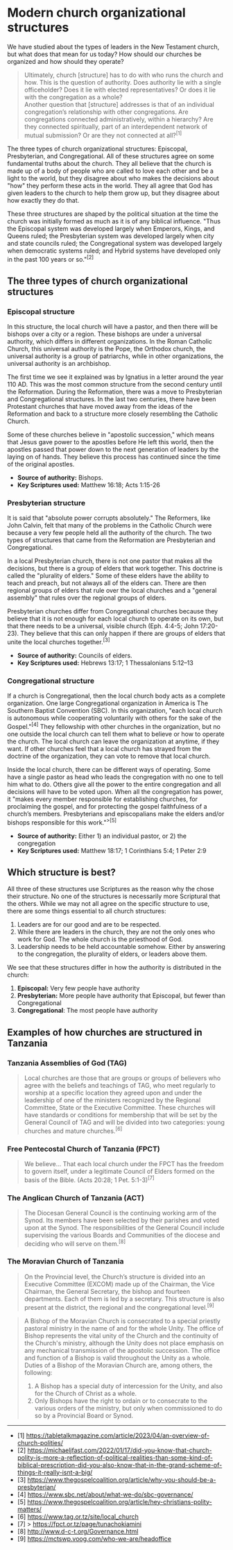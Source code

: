 # Modern church organizational structures

We have studied about the types of leaders in the New Testament church, but what does that mean for us today? How should our churches be organized and how should they operate?

> Ultimately, church [structure] has to do with who runs the church and how. This is the question of authority. Does authority lie with a single officeholder? Does it lie with elected representatives? Or does it lie with the congregation as a whole?  
> Another question that [structure] addresses is that of an individual congregation’s relationship with other congregations. Are congregations connected administratively, within a hierarchy? Are they connected spiritually, part of an interdependent network of mutual submission? Or are they not connected at all?<sup>[1]</sup>

The three types of church organizational structures: Episcopal, Presbyterian, and Congregational. All of these structures agree on some fundamental truths about the church. They all believe that the church is made up of a body of people who are called to love each other and be a light to the world, but they disagree about who makes the decisions about "how" they perform these acts in the world. They all agree that God has given leaders to the church to help them grow up, but they disagree about how exactly they do that.

These three structures are shaped by the political situation at the time the church was initially formed as much as it is of any biblical influence. "Thus the Episcopal system was developed largely when Emperors, Kings, and Queens ruled; the Presbyterian system was developed largely when city and state councils ruled; the Congregational system was developed largely when democratic systems ruled; and Hybrid systems have developed only in the past 100 years or so."<sup>[2]</sup>

<!--There is some inconsistency and overlap in these. Some church might be mostly presbyterian, but have bishops (not with apostolic succession) that step in (and maybe overstep) and push certain issues or agendas or try to "fix" problems-->

<!-- probably need some discussion about the "keys" of heaven as used in Matthew 18:15–20 and Matt. 16:17-19-->

## The three types of church organizational structures

### Episcopal structure

In this structure, the local church will have a pastor, and then there will be bishops over a city or a region. These bishops are under a universal authority, which differs in different organizations. In the Roman Catholic Church, this universal authority is the Pope, the Orthodox church, the universal authority is a group of patriarchs, while in other organizations, the universal authority is an archbishop.

The first time we see it explained was by Ignatius in a letter around the year 110 AD. This was the most common structure from the second century until the Reformation. During the Reformation, there was a move to Presbyterian and Congregational structures. In the last two centuries, there have been Protestant churches that have moved away from the ideas of the Reformation and back to a structure more closely resembling the Catholic Church.

Some of these churches believe in "apostolic succession," which means that Jesus gave power to the apostles before He left this world, then the apostles passed that power down to the next generation of leaders by the laying on of hands. They believe this process has continued since the time of the original apostles.

<!--For much of the written history of institutional Christianity, episcopal government was the only known form of church organization. This changed at the Reformation. Many Protestant churches are now organized by either congregational or presbyterian church polities, both descended from the writings of John Calvin, a Protestant reformer working and writing independently following the break with the Catholic Church precipitated by The Ninety-Five Theses of Martin Luther. However, some people have disputed the episcopal polity before the reformation, such as Aerius of Sebaste in the 4th century.
> https://en.wikipedia.org/wiki/Episcopal_polity-->
<!--The orthodox church has multiple leaders in the top position, instead of just one leader, like the pope in the Roman Catholic church. Both are Episcopal. -->

- **Source of authority:** Bishops.
- **Key Scriptures used:** Matthew 16:18; Acts 1:15-26

### Presbyterian structure

It is said that "absolute power corrupts absolutely." The Reformers, like John Calvin, felt that many of the problems in the Catholic Church were because a very few people held all the authority of the church. The two types of structures that came from the Reformation are Presbyterian and Congregational.

In a local Presbyterian church, there is not one pastor that makes all the decisions, but there is a group of elders that work together. This doctrine is called the "plurality of elders." Some of these elders have the ability to teach and preach, but not always all of the elders can. There are then regional groups of elders that rule over the local churches and a "general assembly" that rules over the regional groups of elders.

Presbyterian churches differ from Congregational churches because they believe that it is not enough for each local church to operate on its own, but that there needs to be a universal, visible church (Eph. 4:4-5; John 17:20-23). They believe that this can only happen if there are groups of elders that unite the local churches together.<sup>[3]</sup>

- **Source of authority:** Councils of elders.
- **Key Scriptures used:** Hebrews 13:17; 1 Thessalonians 5:12–13

### Congregational structure

If a church is Congregational, then the local church body acts as a complete organization. One large Congregational organization in America is The Southern Baptist Convention (SBC). In this organization, "each local church is autonomous while cooperating voluntarily with others for the sake of the Gospel."<sup>[4]</sup> They fellowship with other churches in the organization, but no one outside the local church can tell them what to believe or how to operate the church. The local church can leave the organization at anytime, if they want. If other churches feel that a local church has strayed from the doctrine of the organization, they can vote to remove that local church.

Inside the local church, there can be different ways of operating. Some have a single pastor as head who leads the congregation with no one to tell him what to do. Others give all the power to the entire congregation and all decisions will have to be voted upon. When all the congregation has power, it "makes every member responsible for establishing churches, for proclaiming the gospel, and for protecting the gospel faithfulness of a church’s members. Presbyterians and episcopalians make the elders and/or bishops responsible for this work."<sup>>[5]</sup>

- **Source of authority:** Either 1) an individual pastor, or 2) the congregation
- **Key Scriptures used:** Matthew 18:17; 1 Corinthians 5:4; 1 Peter 2:9

<!--Not convinced that this is separate from congregational, so removing for now.
### Connectional polity

Connection is "The principle, basic to The United Methodist Church, that all leaders and congregations are connected in a network of loyalties and commitments that support, yet supersede, local concerns."
https://www.umc.org/en/content/glossary-connection, accessed March 7, 2025

> Here again, roots of a relational understanding of connection can be traced back to John Wesley. The earliest Methodist conferences were not formal organizations but rather gatherings of people that had personal relationships with Wesley. Developing Methodist organization grew out of pre-existing relationships among Wesley and the early Methodist preachers and class leaders.
> https://www.umnews.org/en/news/the-many-meanings-of-connectionalism

> A theological understanding of connectionalism affirms that the true nature of the church must include the bonds among congregations. This view contrasts with a congregational understanding of the church, in which each congregation is by itself fully the church. A belief in connectionalism is connected to beliefs about the unity of the church and the catholicity of the church.
> https://www.umnews.org/en/news/the-many-meanings-of-connectionalism-->

## Which structure is best?

All three of these structures use Scriptures as the reason why the chose their structure. No one of the structures is necessarily more Scriptural that the others. While we may not all agree on the specific structure to use, there are some things essential to all church structures:

1. Leaders are for our good and are to be respected.
2. While there are leaders in the church, they are not the only ones who work for God. The whole church is the priesthood of God.
3. Leadership needs to be held accountable somehow. Either by answering to the congregation, the plurality of elders, or leaders above them.

We see that these structures differ in how the authority is distributed in the church:

1. **Episcopal:** Very few people have authority
2. **Presbyterian:** More people have authority that Episcopal, but fewer than Congregational
3. **Congregational**: The most people have authority

## Examples of how churches are structured in Tanzania

### Tanzania Assemblies of God (TAG)

> Local churches are those that are groups or groups of believers who agree with the beliefs and teachings of TAG, who meet regularly to worship at a specific location they agreed upon and under the leadership of one of the ministers recognized by the Regional Committee, State or the Executive Committee. These churches will have standards or conditions for membership that will be set by the General Council of TAG and will be divided into two categories: young churches and mature churches.<sup>[6]</sup>

### Free Pentecostal Church of Tanzania (FPCT)

> We believe... That each local church under the FPCT has the freedom to govern itself, under a legitimate Council of Elders formed on the basis of the Bible. (Acts 20:28; 1 Pet. 5:1-3)<sup>[7]</sup>

### The Anglican Church of Tanzania (ACT)

> The Diocesan General Council is the continuing working arm of the Synod. Its members have been selected by their parishes and voted upon at the Synod. The responsibilities of the General Council include supervising the various Boards and Communities of the diocese and deciding who will serve on them.<sup>[8]</sup>

### The Moravian Church of Tanzania

> On the Provincial level, the Church’s structure is divided into an Executive Committee (EXCOM) made up of the Chairman, the Vice Chairman, the General Secretary, the bishop and fourteen departments. Each of them is led by a secretary. This structure is also present at the district, the regional and the congregational level.<sup>[9]</sup>

> A Bishop of the Moravian Church is consecrated to a special priestly pastoral ministry in the name of and for the whole Unity. The office of Bishop represents the vital unity of the Church and the continuity of the Church's ministry, although the Unity does not place emphasis on any mechanical transmission of the apostolic succession. The office and function of a Bishop is valid throughout the Unity as a whole.  
> Duties of a Bishop of the Moravian Church are, among others, the following:
>
> 1. A Bishop has a special duty of intercession for the Unity, and also for the Church of Christ as a whole.
> 2. Only Bishops have the right to ordain or to consecrate to the various orders of the ministry, but only when commissioned to do so by a Provincial Board or Synod.

---

- [1] https://tabletalkmagazine.com/article/2023/04/an-overview-of-church-polities/
- [2] https://michaeljfast.com/2022/01/17/did-you-know-that-church-polity-is-more-a-reflection-of-political-realities-than-some-kind-of-biblical-prescription-did-you-also-know-that-in-the-grand-scheme-of-things-it-really-isnt-a-big/
- [3] https://www.thegospelcoalition.org/article/why-you-should-be-a-presbyterian/
- [4] https://www.sbc.net/about/what-we-do/sbc-governance/
- [5] https://www.thegospelcoalition.org/article/hey-christians-polity-matters/
- [6] https://www.tag.or.tz/site/local_church
- [7] > https://fpct.or.tz/page/tunachokiamini
- [8] http://www.d-c-t.org/Governance.html
- [9] https://mctswp.voog.com/who-we-are/headoffice
